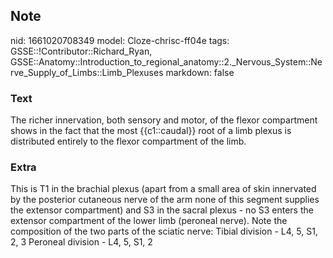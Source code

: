 ## Note
nid: 1661020708349
model: Cloze-chrisc-ff04e
tags: GSSE::!Contributor::Richard_Ryan, GSSE::Anatomy::Introduction_to_regional_anatomy::2._Nervous_System::Nerve_Supply_of_Limbs::Limb_Plexuses
markdown: false

### Text
<div class='toggle'>
  The richer innervation, both sensory and motor, of the flexor
  compartment shows in the fact that the most {{c1::caudal}} root
  of a limb plexus is distributed entirely to the flexor
  compartment of the limb.
</div>

### Extra
<p id="d5a1ee08-69e8-4bf3-8c3e-5c954a3879b7" class="">This is T1 in
the brachial plexus (apart from a small area of skin innervated by
the posterior cutaneous nerve of the arm none of this segment
supplies the extensor compartment) and S3 in the sacral plexus - no
S3 enters the extensor compartment of the lower limb (peroneal
nerve). Note the composition of the two parts of the sciatic nerve:
Tibial division - L4, 5, S1, 2, 3 Peroneal division - L4, 5, S1, 2
